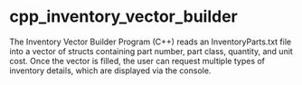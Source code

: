 # cpp_inventory_vector_builder
The Inventory Vector Builder Program (C++) reads an InventoryParts.txt file into a vector of structs containing part number, part class, quantity, and unit cost. Once the vector is filled, the user can request multiple types of inventory details, which are displayed via the console.

